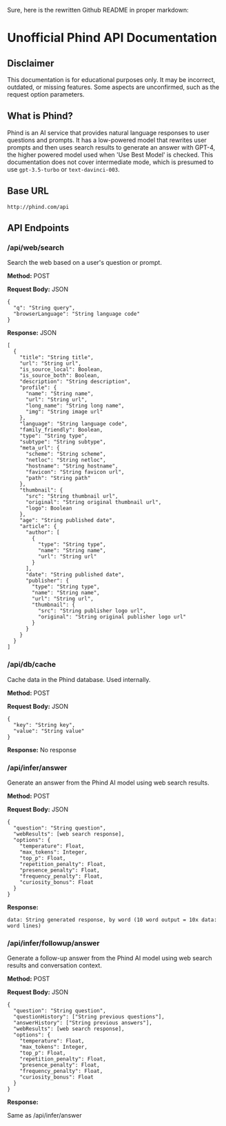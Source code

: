 Sure, here is the rewritten Github README in proper markdown:

# Unofficial Phind API Documentation

## Disclaimer

This documentation is for educational purposes only. It may be incorrect, outdated, or missing features. Some aspects are unconfirmed, such as the request option parameters.

## What is Phind?

Phind is an AI service that provides natural language responses to user questions and prompts. It has a low-powered model that rewrites user prompts and then uses search results to generate an answer with GPT-4, the higher powered model used when 'Use Best Model' is checked. This documentation does not cover intermediate mode, which is presumed to use `gpt-3.5-turbo` or `text-davinci-003`.

## Base URL

```
http://phind.com/api
```

## API Endpoints

### /api/web/search

Search the web based on a user's question or prompt.

**Method:** POST

**Request Body:** JSON

```
{
  "q": "String query",
  "browserLanguage": "String language code"
}
```

**Response:** JSON

```
[
  {
    "title": "String title",
    "url": "String url",
    "is_source_local": Boolean,
    "is_source_both": Boolean,
    "description": "String description",
    "profile": {
      "name": "String name",
      "url": "String url",
      "long_name": "String long name",
      "img": "String image url"
    },
    "language": "String language code",
    "family_friendly": Boolean,
    "type": "String type",
    "subtype": "String subtype",
    "meta_url": {
      "scheme": "String scheme",
      "netloc": "String netloc",
      "hostname": "String hostname",
      "favicon": "String favicon url",
      "path": "String path"
    },
    "thumbnail": {
      "src": "String thumbnail url",
      "original": "String original thumbnail url",
      "logo": Boolean
    },
    "age": "String published date",
    "article": {
      "author": [
        {
          "type": "String type",
          "name": "String name",
          "url": "String url"
        }
      ],
      "date": "String published date",
      "publisher": {
        "type": "String type",
        "name": "String name",
        "url": "String url",
        "thumbnail": {
          "src": "String publisher logo url",
          "original": "String original publisher logo url"
        }
      }
    }
  }
]
```

### /api/db/cache

Cache data in the Phind database. Used internally.

**Method:** POST

**Request Body:** JSON

```
{
  "key": "String key",
  "value": "String value"
}
```

**Response:** No response

### /api/infer/answer

Generate an answer from the Phind AI model using web search results.

**Method:** POST

**Request Body:** JSON

```
{
  "question": "String question",
  "webResults": [web search response],
  "options": {
    "temperature": Float,
    "max_tokens": Integer,
    "top_p": Float,
    "repetition_penalty": Float,
    "presence_penalty": Float,
    "frequency_penalty": Float,
    "curiosity_bonus": Float
  }
}
```

**Response:**

```
data: String generated response, by word (10 word output = 10x data: word lines)
```

### /api/infer/followup/answer

Generate a follow-up answer from the Phind AI model using web search results and conversation context.

**Method:** POST

**Request Body:** JSON

```
{
  "question": "String question",
  "questionHistory": ["String previous questions"],
  "answerHistory": ["String previous answers"],
  "webResults": [web search response],
  "options": {
    "temperature": Float,
    "max_tokens": Integer,
    "top_p": Float,
    "repetition_penalty": Float,
    "presence_penalty": Float,
    "frequency_penalty": Float,
    "curiosity_bonus": Float
  }
}
```

**Response:**

Same as /api/infer/answer
